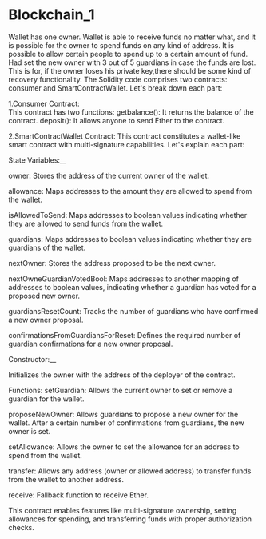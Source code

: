 # Blockchain_1
Wallet has one owner. Wallet is able to receive funds no matter what, and it is possible for the owner to spend funds on any kind of address.
It is possible to allow certain people to spend up to a certain amount of fund. 
Had set the new owner with 3 out of 5 guardians in case the funds are lost. This is for, if the owner loses his private key,there should be some kind of recovery functionality.
The Solidity code comprises two contracts: consumer and SmartContractWallet. 
Let's break down each part:
	
1.Consumer Contract:	  
  This contract has two functions:
getbalance(): It returns the balance of the contract.
deposit(): It allows anyone to send Ether to the contract.

2.SmartContractWallet Contract:
      This contract constitutes a wallet-like smart contract with multi-signature capabilities. Let's explain each part:

State Variables:__

owner: Stores the address of the current owner of the wallet.

allowance: Maps addresses to the amount they are allowed to spend from the wallet.

isAllowedToSend: Maps addresses to boolean values indicating whether they are allowed to send funds from the wallet.

guardians: Maps addresses to boolean values indicating whether they are guardians of the wallet.

nextOwner: Stores the address proposed to be the next owner.

nextOwneGuardianVotedBool: Maps addresses to another mapping of addresses to boolean values, indicating whether a guardian has voted for a proposed new owner.

guardiansResetCount: Tracks the number of guardians who have confirmed a new owner proposal.

confirmationsFromGuardiansForReset: Defines the required number of guardian confirmations for a new owner proposal.

Constructor:__

Initializes the owner with the address of the deployer of the contract.

Functions:
setGuardian: Allows the current owner to set or remove a guardian for the wallet.

proposeNewOwner: Allows guardians to propose a new owner for the wallet. After a certain number of confirmations from guardians, the new owner is set.

setAllowance: Allows the owner to set the allowance for an address to spend from the wallet.

transfer: Allows any address (owner or allowed address) to transfer funds from the wallet to another address.

receive: Fallback function to receive Ether.

This contract enables features like multi-signature ownership, setting allowances for spending, and transferring funds with proper authorization checks.
